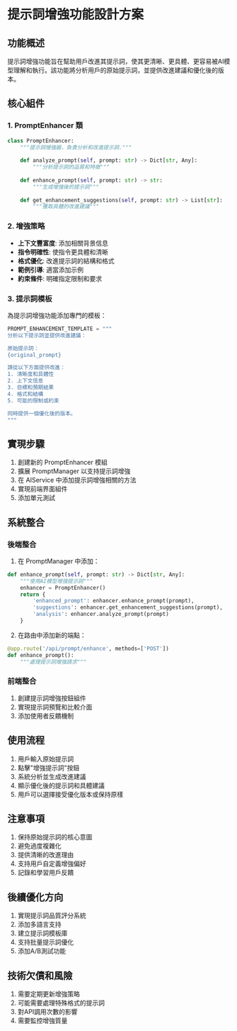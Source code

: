 # 提示詞增強功能設計方案

## 功能概述

提示詞增強功能旨在幫助用戶改進其提示詞，使其更清晰、更具體、更容易被AI模型理解和執行。該功能將分析用戶的原始提示詞，並提供改進建議和優化後的版本。

## 核心組件

### 1. PromptEnhancer 類

```python
class PromptEnhancer:
    """提示詞增強器，負責分析和改進提示詞."""
    
    def analyze_prompt(self, prompt: str) -> Dict[str, Any]:
        """分析提示詞的品質和特徵"""
    
    def enhance_prompt(self, prompt: str) -> str:
        """生成增強後的提示詞"""
    
    def get_enhancement_suggestions(self, prompt: str) -> List[str]:
        """獲取具體的改進建議"""
```

### 2. 增強策略

- **上下文豐富度**: 添加相關背景信息
- **指令明確性**: 使指令更具體和清晰
- **格式優化**: 改進提示詞的結構和格式
- **範例引導**: 適當添加示例
- **約束條件**: 明確指定限制和要求

### 3. 提示詞模板

為提示詞增強功能添加專門的模板：

```python
PROMPT_ENHANCEMENT_TEMPLATE = """
分析以下提示詞並提供改進建議：

原始提示詞：
{original_prompt}

請從以下方面提供改進：
1. 清晰度和具體性
2. 上下文信息
3. 目標和預期結果
4. 格式和結構
5. 可能的限制或約束

同時提供一個優化後的版本。
"""
```

## 實現步驟

1. 創建新的 PromptEnhancer 模組
2. 擴展 PromptManager 以支持提示詞增強
3. 在 AIService 中添加提示詞增強相關的方法
4. 實現前端界面組件
5. 添加單元測試

## 系統整合

### 後端整合

1. 在 PromptManager 中添加：
```python
def enhance_prompt(self, prompt: str) -> Dict[str, Any]:
    """使用AI模型增強提示詞"""
    enhancer = PromptEnhancer()
    return {
        'enhanced_prompt': enhancer.enhance_prompt(prompt),
        'suggestions': enhancer.get_enhancement_suggestions(prompt),
        'analysis': enhancer.analyze_prompt(prompt)
    }
```

2. 在路由中添加新的端點：
```python
@app.route('/api/prompt/enhance', methods=['POST'])
def enhance_prompt():
    """處理提示詞增強請求"""
```

### 前端整合

1. 創建提示詞增強按鈕組件
2. 實現提示詞預覽和比較介面
3. 添加使用者反饋機制

## 使用流程

1. 用戶輸入原始提示詞
2. 點擊"增強提示詞"按鈕
3. 系統分析並生成改進建議
4. 顯示優化後的提示詞和具體建議
5. 用戶可以選擇接受優化版本或保持原樣

## 注意事項

1. 保持原始提示詞的核心意圖
2. 避免過度複雜化
3. 提供清晰的改進理由
4. 支持用戶自定義增強偏好
5. 記錄和學習用戶反饋

## 後續優化方向

1. 實現提示詞品質評分系統
2. 添加多語言支持
3. 建立提示詞模板庫
4. 支持批量提示詞優化
5. 添加A/B測試功能

## 技術欠債和風險

1. 需要定期更新增強策略
2. 可能需要處理特殊格式的提示詞
3. 對API調用次數的影響
4. 需要監控增強質量